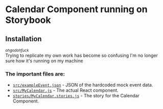 # Calendar Component running on Storybook
## Installation 
<sub>*ohgodohfuck*</sub><br>
Trying to replicate my own work has become so confusing I'm no longer sure how it's running on my machine<br>
### The important files are:
- [`src/exampleEvent.json`](chatty-calendar/src/exampleEvent.json) - JSON of the hardcoded mock event data.
- [`src/MyCalendar.js`](chatty-calendar/src/MyCalendar.js) - The actual React component.
- [`stories/MyCalendar.stories.js`](stories/MyCalendar.stories.js) - The story for the Calendar Component.
